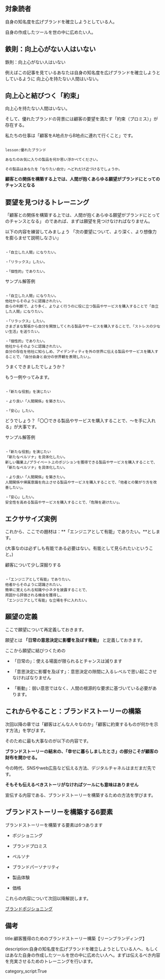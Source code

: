 

## 対象読者

自身の知名度を広げブランドを確立しようとしている人。

自身の作成したツールを世の中に広めたい人。


## 鉄則：向上心がない人はいない

鉄則：向上心がない人はいない

例えばこの記事を見ているあなたは自身の知名度を広げブランドを確立しようとしているように
向上心を持たない人間はいない。


## 向上心と結びつく「約束」

向上心を持たない人間はいない。

そして、優れたブランドの背景には顧客の要望を満たす「約束（プロミス）」が存在する。

私たちの仕事は「顧客をA地点からB地点に連れて行くこと」です。


<pre><code>
lesson:優れたブランド

あなたのお気に入りの製品を何か思い浮かべてください。

その製品はあなたを「なりたい自分」へどれだけ近づけるでしょうか。
</code></pre>

**顧客との関係を構築する上では、人間が抱くあらゆる願望がブランドにとってのチャンスとなる**


## 要望を見つけるトレーニング

「顧客との関係を構築する上では、人間が抱くあらゆる願望がブランドにとってのチャンスとなる」
のであれば、まずは願望を見つけなければなりません。

以下の内容を練習してみましょう
「次の要望について、より深く、より想像力を膨らませて説明しなさい」

<pre><code>
・「自立した人間」になりたい。

・「リラックス」したい。

・「個性的」でありたい。
</code></pre>

サンプル解答例

<pre><code>
・「自立した人間」になりたい。
他社からそのように認識されたい。
自らの判断で、より多く、よりよく行うのに役に立つ製品やサービスを購入することで「自立した人間」になりたい。

・「リラックス」したい。
さまざまな緊張から自分を開放してくれる製品やサービスを購入することで、「ストレスの少ない生活」を送りたい。

・「個性的」でありたい。
他社からそのように認識されたい。
自分の存在を他社に知らしめ、アイデンティティを外の世界に伝える製品やサービスを購入することで、「自分自身と自分の世界観を表現したい」。
</code></pre>

うまくできましたでしょうか？

もう一例やってみます。

<pre><code>
・「新たな役割」を演じたい

・より良い「人間関係」を築きたい。

・「安心」したい。
</code></pre>

どうでしょう？「〇〇できる製品やサービスを購入することで、〜を手に入れる」が大事です。

サンプル解答例

<pre><code>
・「新たな役割」を演じたい
「新たなペルソナ」を具体化したい。
新しい職業上/プライベート上のポジションを獲得できる製品やサービスを購入することで、「新たなペルソナ」を具体化したい。

・より良い「人間関係」を築きたい。
人間関係や帰属意識を向上させる製品やサービスを購入することで、「他者との繋がり方を改善したい」。

・「安心」したい。
安全性を高める製品やサービスを購入することで、「危険を避けたい」。
</code></pre>


## エクササイズ実例

これから、ここでの題材は：**「エンジニアとして有能」でありたい。**とします。

(大事なのは必ずしも有能である必要はない。有能として見られたいということ。)

顧客について少し深掘りする

<pre><code>
・「エンジニアとして有能」でありたい。
他者からそのように認識されたい。
簡単に覚えられる知識や小ネタを披露することで、
周囲から評価される機会を獲得し、
「エンジニアとして有能」な立場を手に入れたい。
</code></pre>


## 願望の定義

ここで願望について再定義しておきます。

願望とは **「日常の意思決定に影響を及ぼす衝動」** と定義しておきます。

ここから願望に結びつくための

- 「日常の」：使える場面が限られるとチャンスは減ります

- 「意思決定に影響を及ぼす」：意思決定の隙間に入るレベルで思い起こさせなければなりません

- 「衝動」：弱い意思ではなく、人間の根源的な要求に基づいている必要があります。



## これからやること：ブランドストーリーの構築

次回以降の章では「顧客はどんな人々なのか」「顧客に約束するものが何かを示す方法」を学びます。

そのために最も大事なのが以下の内容です。

**ブランドストーリーの結末の、「幸せに暮らしましたとさ」の部分こそが顧客の財布を開かせる。**

今の時代、SNSやweb広告など伝える方法、デジタルチャネルはまだまだ先です。

**そもそも伝えるべきストーリがなければツールにも意味はありません**

宣伝する内容である、ブランドストーリーを構築するための方法を学びます。



## ブランドストーリーを構築する6要素

ブランドストーリーを構築する要素は6つあります

- ポジショニング

- ブランドプロミス

- ペルソナ

- ブランドパーソナリティ

- 製品体験

- 価格

これらの内容について次回以降解説します。

<a href="./4101self_branding_position.md">ブランドポジショニング</a>








## 備考


title:顧客獲得のためのブランドストーリー構築【リーンブランディング】

description:自身の知名度を広げブランドを確立しようとしている人へ、もしくはあなた自身の作成したツールを世の中に広めたい人へ。まずは伝えるべき内容を充実させるためのトレーニングを行います。


category_script:True


